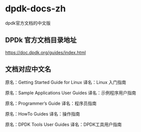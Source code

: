 # dpdk-docs-zh
dpdk官方文档的中文版

## DPDk 官方文档目录地址
https://doc.dpdk.org/guides/index.html

## 文档对应中文名
原名：Getting Started Guide for Linux
译名：Linux 入门指南

原名：Sample Applications User Guides
译名：示例程序用户指南

原名：Programmer’s Guide
译名：程序员指南

原名：HowTo Guides
译名：操作指南

原名：DPDK Tools User Guides
译名：DPDK工具用户指南